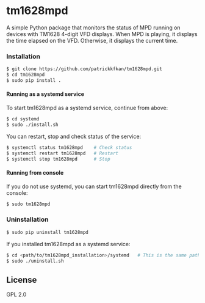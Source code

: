 # tm1628mpd

A simple Python package that monitors the status of MPD running on devices with TM1628 4-digit VFD displays. When MPD is playing, it displays the time elapsed on the VFD. Otherwise, it displays the current time.

### Installation

```sh
$ git clone https://github.com/patrickkfkan/tm1628mpd.git
$ cd tm1628mpd
$ sudo pip install .
```

#### Running as a systemd service

To start tm1628mpd as a systemd service, continue from above:

```sh
$ cd systemd
$ sudo ./install.sh
```

You can restart, stop and check status of the service:

```sh
$ systemctl status tm1628mpd    # Check status
$ systemctl restart tm1628mpd   # Restart
$ systemctl stop tm1628mpd      # Stop
```

#### Running from console

If you do not use systemd, you can start tm1628mpd directly from the console:

```sh
$ sudo tm1628mpd
```

### Uninstallation

```sh
$ sudo pip uninstall tm1628mpd
```

If you installed tm1628mpd as a systemd service:

```sh
$ cd <path/to/tm1628mpd_installation>/systemd   # This is the same path where you ran the script to install the systemd service
$ sudo ./uninstall.sh
```


License
----
GPL 2.0


